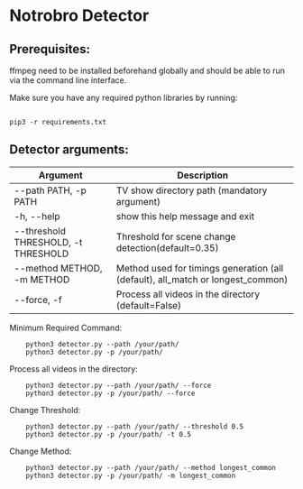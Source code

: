 # Notrobro Detector

## Prerequisites:
ffmpeg need to be installed beforehand globally and should be able to run via the command line interface. 

Make sure you have any required python libraries by running: 

```

pip3 -r requirements.txt

```

## Detector arguments:
Argument | Description
--- | --- 
  --path PATH, -p PATH | TV show directory path (mandatory argument)
  -h, --help | show this help message and exit
  --threshold THRESHOLD, -t THRESHOLD | Threshold for scene change detection(default=0.35)
  --method METHOD, -m METHOD | Method used for timings generation (all (default), all_match or longest_common)
  --force, -f | Process all videos in the directory (default=False)

Minimum Required Command:
```shell
	python3 detector.py --path /your/path/
	python3 detector.py -p /your/path/
```

Process all videos in the directory:
```shell
	python3 detector.py --path /your/path/ --force
	python3 detector.py -p /your/path/ --force
```

Change Threshold:
```shell
	python3 detector.py --path /your/path/ --threshold 0.5
	python3 detector.py -p /your/path/ -t 0.5
```

Change Method:
```shell
	python3 detector.py --path /your/path/ --method longest_common
 	python3 detector.py -p /your/path/ -m longest_common
```

